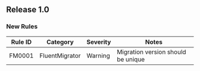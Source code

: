 ## Release 1.0

### New Rules

| Rule ID | Category       | Severity | Notes                              |
|---------|----------------|----------|------------------------------------|
| FM0001  | FluentMigrator | Warning  | Migration version should be unique |
